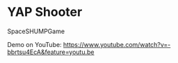 # YAP Shooter 

SpaceSHUMPGame 


Demo on YouTube: https://www.youtube.com/watch?v=-bbrtsu4EcA&feature=youtu.be
